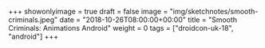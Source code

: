+++
showonlyimage = true
draft = false
image = "img/sketchnotes/smooth-criminals.jpeg"
date = "2018-10-26T08:00:00+00:00"
title = "Smooth Criminals: Animations Android"
weight = 0
tags = ["droidcon-uk-18", "android"]
+++

